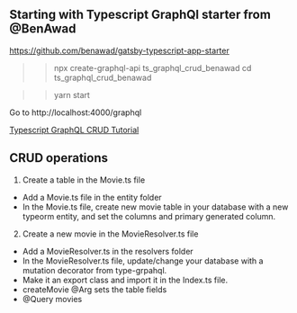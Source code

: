 Starting with Typescript GraphQl starter from @BenAwad
-------------------------

https://github.com/benawad/gatsby-typescript-app-starter

>>npx create-graphql-api ts_graphql_crud_benawad
>>cd ts_graphql_crud_benawad

>>yarn start

Go to http://localhost:4000/graphql

[Typescript GraphQL CRUD Tutorial](https://www.youtube.com/watch?v=WhzIjYQmWvs)

CRUD operations
------------------------

1. Create a table in the Movie.ts file

* Add a Movie.ts file in the entity folder
* In the Movie.ts file, create new movie table in your database with a new typeorm entity, and set the columns and primary generated column.

2. Create a new movie in the MovieResolver.ts file

* Add a MovieResolver.ts in the resolvers folder
* In the MovieResolver.ts file, update/change your database with a mutation decorator from type-grpahql.
* Make it an export class and import it in the Index.ts file.
* createMovie @Arg sets the table fields
* @Query movies 






